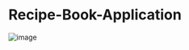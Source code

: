 # Recipe-Book-Application

![image](https://github.com/dtquyen1199/Recipe-Book-Application/assets/88473863/4c918f49-7ec5-46f2-a5a2-eb27061cb031)
